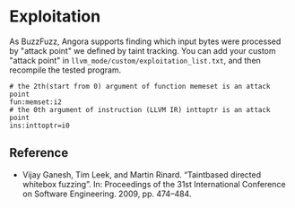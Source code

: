 # Exploitation

As BuzzFuzz, Angora supports finding which input bytes were processed by "attack point" we defined by taint tracking. You can add your custom "attack point" in `llvm_mode/custom/exploitation_list.txt`, and then recompile the tested program.

```
# the 2th(start from 0) argument of function memeset is an attack point
fun:memset:i2
# the 0th argument of instruction (LLVM IR) inttoptr is an attack point
ins:inttoptr=i0
```

## Reference
- Vijay Ganesh, Tim Leek, and Martin Rinard. “Taintbased directed whitebox fuzzing”. In: Proceedings of the 31st International Conference on Software Engineering. 2009, pp. 474–484.